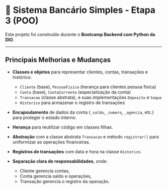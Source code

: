 # 🏦 Sistema Bancário Simples - Etapa 3 (POO)

Este projeto foi construído durante o **Bootcamp Backend com Python da DIO**.

---

## Principais Melhorias e Mudanças

- **Classes e objetos** para representar clientes, contas, transações e histórico:
  - `Cliente` (base), `PessoaFisica` (herança para clientes pessoa física)
  - `Conta` (base), `ContaCorrente` (especialização da conta)
  - `Transacao` (classe abstrata), e suas implementações `Deposito` e `Saque`
  - `Historico` para armazenar o registro de transações

- **Encapsulamento** de dados da conta (`_saldo`, `_numero`, `_agencia`, etc.) para proteger o estado interno.
- **Herança** para reutilizar código em classes filhas.
- **Abstração** com a classe abstrata `Transacao` e método `registrar()` para uniformizar as operações financeiras.
- **Registros de transações** com data e hora na classe `Historico`.
- **Separação clara de responsabilidades**, onde:
  - Cliente gerencia contas,
  - Conta gerencia saldo e operações,
  - Transação gerencia o registro da operação.

